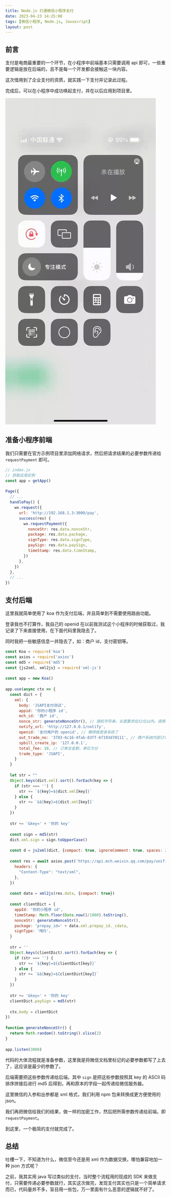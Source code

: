 ```yaml
---
title: Node.js 打通微信小程序支付
date: 2023-04-23 14:25:08
tags: [微信小程序, Node.js, Javascript]
layout: post
---
```


## 前言

支付是电商最重要的一个环节，在小程序中前端基本只需要调用 api 即可，一些重要逻辑是放在后端的，且不是每一个开发都会接触这一块内容。

这次借用到了企业支付的资质，就实践一下支付并记录此过程。

完成后，可以在小程序中成功唤起支付，并在以后应用到项目里。

![](/resources/2023-04/09.gif)


## 准备小程序前端

我们只需要在官方示例项目里添加网络请求，然后把请求结果的必要参数传递给 `requestPayment` 即可。

```js
// index.js
// 获取应用实例
const app = getApp()

Page({
  // ...
  handlePay() {
    wx.request({
      url: 'http://192.168.1.3:3000/pay',
      success(res) {
        wx.requestPayment({
          nonceStr: res.data.nonceStr,
          package: res.data.package,
          signType: res.data.signType,
          paySign: res.data.paySign,
          timeStamp: res.data.timeStamp,
        })
      },
    })
  },
  // ...
})
```

## 支付后端

这里我就简单使用了 koa 作为支付后端，并且简单到不需要使用路由功能。

登录我也不打算作，我自己的 openid 在以前我测试这个小程序的时候获取过，我记录了下来直接使用，在下面代码里我隐去了。

同时我把一些敏感信息一并隐去了，如：商户 id，支付密钥等。

```js
const Koa = require('koa')
const axios = require('axios')
const md5 = require('md5')
const {js2xml, xml2js} = require('xml-js')

const app = new Koa()

app.use(async ctx => {
  const dict = {
    xml: {
      body: 'JSAPI支付测试',
      appid: '你的小程序 id',
      mch_id: '商户 id',
      nonce_str: generateNonceStr(), // 随机字符串，长度要求在32位以内。调用随机数函数生成，将得到的值转换为字符串
      notify_url: 'http://127.0.0.1/notify',
      openid: '支付用户的 openid', // 懒得做登录系统了
      out_trade_no: '3783-6c16-4fab-83ff-6f193d70111', // 商户系统内部订单号，要求32个字符内，只能是数字、大小写字母_-|*且在同一个商户号下唯一
      spbill_create_ip: '127.0.0.1',
      total_fee: 10, // 订单总金额，单位为分
      trade_type: 'JSAPI',
    }
  }

  let str = ""
  Object.keys(dict.xml).sort().forEach(key => {
    if (str === '') {
      str += `${key}=${dict.xml[key]}`
    } else {
      str += `&${key}=${dict.xml[key]}`
    }
  })

  str += '&key=' + '你的 key'

  const sign = md5(str)
  dict.xml.sign = sign.toUpperCase()

  const d = js2xml(dict, {compact: true, ignoreComment: true, spaces: 2})

  const res = await axios.post('https://api.mch.weixin.qq.com/pay/unifiedorder', d, {
    headers: {
      "Content-Type": "text/xml",
    },
  })

  const data = xml2js(res.data, {compact: true})

  const clientDict = {
    appId: '你的小程序 id',
    timeStamp: Math.floor(Date.now()/1000).toString(),
    nonceStr: generateNonceStr(),
    package: 'prepay_id=' + data.xml.prepay_id._cdata,
    signType: 'MD5',
  }

  str = ''
  Object.keys(clientDict).sort().forEach(key => {
    if (str === '') {
      str += `${key}=${clientDict[key]}`
    } else {
      str += `&${key}=${clientDict[key]}`
    }
  })

  str += '&key=' + '你的 key'
  clientDict.paySign = md5(str)

  ctx.body = clientDict
})

function generateNonceStr() {
  return Math.random().toString().slice(2)
}

app.listen(3000)
```

代码的大体流程就是准备参数，这里我是将微信文档里标记的必要参数都写了上去了，这应该是最少的参数了。

后端需要把这些参数传递给后端，其中 `sign` 是把这些参数按照其 key 的 ASCII 码排序拼接后进行 md5 后得到，再和原本的字段一起传递给微信服务器。

这里微信的入参和出参都是 xml 格式，我们利用 npm 包来转换成更方便使用的 json。

我们再把微信给我们的结果，做一样的加密工作，然后把所需参数传递给前端，即 `requestPayment`。

到这里，一个极简的支付就完成了。


## 总结

吐槽一下，不知道为什么，微信至今还是用 xml 作为数据交换，哪怕兼容地加一种 json 方式呢？

之前，我其实用 java 写过类似的支付，当时整个流程用的现成的 SDK 来做支付，只需要传递必要参数就行，其实这次做完，发现支付其实也只是一个简单请求而已，代码量并不多，盲目用一些包，万一里面有什么恶意的逻辑就不好了。
